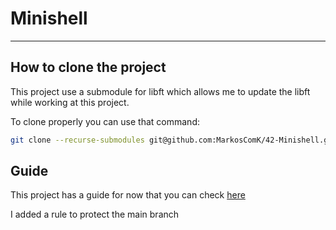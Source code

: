 # Minishell

---

## How to clone the project

This project use a submodule for libft which allows me to update the libft while working at this project.

To clone properly you can use that command:

```bash
git clone --recurse-submodules git@github.com:MarkosComK/42-Minishell.git
```

## Guide

This project has a guide for now that you can check <a href="https://www.notion.so/markoscomk/Minishell-10a7f389561a8071b283f60971d94217">here</a>

I added a rule to protect the main branch
